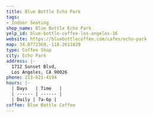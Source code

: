 ```yaml
---
title: Blue Bottle Echo Park
tags:
- Indoor Seating
shop_name: Blue Bottle Echo Park
yelp_id: blue-bottle-coffee-los-angeles-16
website: https://bluebottlecoffee.com/cafes/echo-park
map: 34.0772369,-118.2611829
type: Coffee Shop
city: Echo Park
address: |-
  1712 Sunset Blvd,
  Los Angeles, CA 90026
phone: 213-621-4194
hours: |-
  | Days   | Time   |
  | ------ | ------ |
  | Daily | 7a-6p |
coffee: Blue Bottle Coffee
---
```


